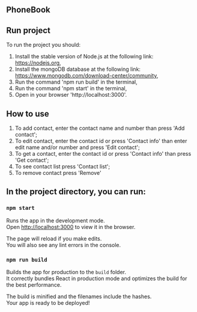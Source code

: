 ## PhoneBook

## Run project

To run the project you should:
1) Install the stable version of Node.js at the following link: https://nodejs.org,
2) Install the mongoDB database at the following link: https://www.mongodb.com/download-center/community,
3) Run the command 'npm run build' in the terminal,
4) Run the command 'npm start' in the terminal,
5) Open in your browser 'http://localhost:3000'.

## How to use

1) To add contact, enter the contact name and number than press 'Add contact';
2) To edit contact, enter the contact id or press 'Contact info' than enter edit name and/or number and press 'Edit contact';
3) To get a contact, enter the contact id or press 'Contact info' than press 'Get contact';
4) To see contact list press 'Contact list';
5) To remove contact press 'Remove'

## In the project directory, you can run:

### `npm start`

Runs the app in the development mode.<br>
Open [http://localhost:3000](http://localhost:3000) to view it in the browser.

The page will reload if you make edits.<br>
You will also see any lint errors in the console.

### `npm run build`

Builds the app for production to the `build` folder.<br>
It correctly bundles React in production mode and optimizes the build for the best performance.

The build is minified and the filenames include the hashes.<br>
Your app is ready to be deployed!


